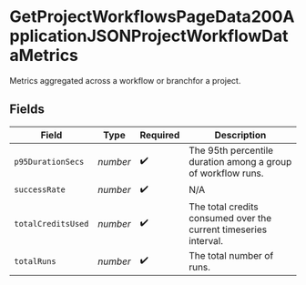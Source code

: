 # GetProjectWorkflowsPageData200ApplicationJSONProjectWorkflowDataMetrics

Metrics aggregated across a workflow or branchfor a project.


## Fields

| Field                                                            | Type                                                             | Required                                                         | Description                                                      |
| ---------------------------------------------------------------- | ---------------------------------------------------------------- | ---------------------------------------------------------------- | ---------------------------------------------------------------- |
| `p95DurationSecs`                                                | *number*                                                         | :heavy_check_mark:                                               | The 95th percentile duration among a group of workflow runs.     |
| `successRate`                                                    | *number*                                                         | :heavy_check_mark:                                               | N/A                                                              |
| `totalCreditsUsed`                                               | *number*                                                         | :heavy_check_mark:                                               | The total credits consumed over the current timeseries interval. |
| `totalRuns`                                                      | *number*                                                         | :heavy_check_mark:                                               | The total number of runs.                                        |